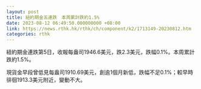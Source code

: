 ```yaml
---
layout: post
title: 紐約期金五連跌　本周累計跌約1.5%
date: 2023-08-12 06:49:50.000000000 +08:00
link: https://news.rthk.hk/rthk/ch/component/k2/1713149-20230812.htm
categories: rthk
---
```


紐約期金連跌第5日，收報每盎司1946.6美元，跌2.3美元，跌幅0.1%。本周累計跌約1.5%。

現貨金早段曾低見每盎司1910.69美元，創逾1個月新低，跌幅不足0.1%；較早時徘徊1913.3美元附近，變動不大。
